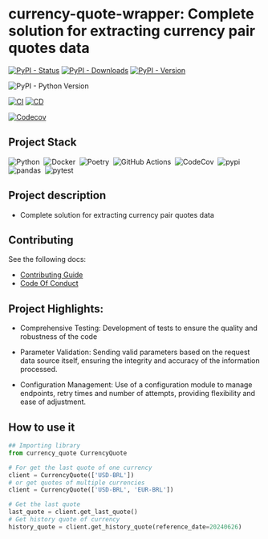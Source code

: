 # currency-quote-wrapper: Complete solution for extracting currency pair quotes data

[![PyPI - Status](https://img.shields.io/pypi/status/currency-quote-wrapper?style=for-the-badge&logo=pypi)](https://pypi.org/project/currency-quote-wrapper/)
[![PyPI - Downloads](https://img.shields.io/pypi/dm/currency-quote-wrapper?style=for-the-badge&logo=pypi)](https://pypi.org/project/currency-quote-wrapper/)
[![PyPI - Version](https://img.shields.io/pypi/v/currency-quote-wrapper?style=for-the-badge&logo=pypi)](https://pypi.org/project/currency-quote-wrapper/#history)

![PyPI - Python Version](https://img.shields.io/pypi/pyversions/currency-quote-wrapper?style=for-the-badge&logo=python)

[![CI](https://img.shields.io/github/actions/workflow/status/IvanildoBarauna/currency-quote-wrapper/CI.yaml?&style=for-the-badge&logo=githubactions&cacheSeconds=60&label=Tests+and+pre+build)](https://github.com/IvanildoBarauna/currency-quote-wrapper/actions/workflows/CI.yaml)
[![CD](https://img.shields.io/github/actions/workflow/status/IvanildoBarauna/currency-quote-wrapper/CD.yaml?&style=for-the-badge&logo=githubactions&cacheSeconds=60&event=release&label=Package_publication)](https://github.com/IvanildoBarauna/currency-quote-wrapper/actions/workflows/CD.yaml)

[![Codecov](https://img.shields.io/codecov/c/github/IvanildoBarauna/currency-quote-wrapper?style=for-the-badge&logo=codecov)](https://app.codecov.io/gh/IvanildoBarauna/currency-quote-wrapper)
## Project Stack

![Python](https://img.shields.io/badge/-Python-05122A?style=flat&logo=python)&nbsp;
![Docker](https://img.shields.io/badge/-Docker-05122A?style=flat&logo=docker)&nbsp;
![Poetry](https://img.shields.io/badge/-Poetry-05122A?style=flat&logo=poetry)&nbsp;
![GitHub Actions](https://img.shields.io/badge/-GitHub_Actions-05122A?style=flat&logo=githubactions)&nbsp; 
![CodeCov](https://img.shields.io/badge/-CodeCov-05122A?style=flat&logo=codecov)&nbsp;
![pypi](https://img.shields.io/badge/-pypi-05122A?style=flat&logo=pypi)&nbsp;
![pandas](https://img.shields.io/badge/-pandas-05122A?style=flat&logo=pandas)&nbsp;
![pytest](https://img.shields.io/badge/-pytest-05122A?style=flat&logo=pytest)&nbsp;


## Project description

* Complete solution for extracting currency pair quotes data

## Contributing

See the following docs:

- [Contributing Guide](https://github.com/IvanildoBarauna/currency-quote-wrapper/blob/main/CONTRIBUTING.md)
- [Code Of Conduct](https://github.com/IvanildoBarauna/currency-quote-wrapper/blob/main/CODE_OF_CONDUCT.md)

## Project Highlights:

- Comprehensive Testing: Development of tests to ensure the quality and robustness of the code

- Parameter Validation: Sending valid parameters based on the request data source itself, ensuring the integrity and accuracy of the information processed.

- Configuration Management: Use of a configuration module to manage endpoints, retry times and number of attempts, providing flexibility and ease of adjustment.

## How to use it

``` python
## Importing library
from currency_quote CurrencyQuote

# For get the last quote of one currency
client = CurrencyQuote(['USD-BRL'])
# or get quotes of multiple currencies
client = CurrencyQuote(['USD-BRL', 'EUR-BRL'])

# Get the last quote
last_quote = client.get_last_quote()
# Get history quote of currency
history_quote = client.get_history_quote(reference_date=20240626)

